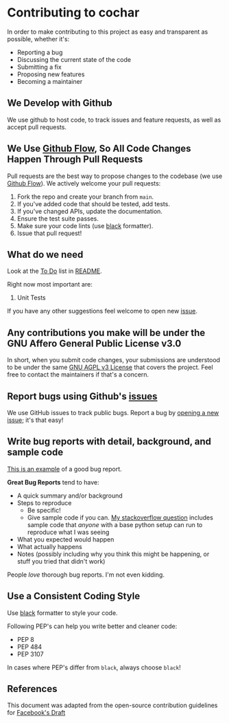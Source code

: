 # Contributing to cochar

In order to make contributing to this project as easy and transparent as possible, whether it's:

- Reporting a bug
- Discussing the current state of the code
- Submitting a fix
- Proposing new features
- Becoming a maintainer

## We Develop with Github

We use github to host code, to track issues and feature requests, as well as accept pull requests.

## We Use [Github Flow](https://guides.github.com/introduction/flow/index.html), So All Code Changes Happen Through Pull Requests

Pull requests are the best way to propose changes to the codebase (we use [Github Flow](https://guides.github.com/introduction/flow/index.html)). We actively welcome your pull requests:

1. Fork the repo and create your branch from `main`.
2. If you've added code that should be tested, add tests.
3. If you've changed APIs, update the documentation.
4. Ensure the test suite passes.
5. Make sure your code lints (use [black](https://black.readthedocs.io/en/stable/) formatter).
6. Issue that pull request!

## What do we need

Look at the [To Do](README#to-do) list in [README](README).

Right now most important are:

1. Unit Tests

If you have any other suggestions feel welcome to open new [issue](https://github.com/ajwalkiewicz/cochar/issues).

## Any contributions you make will be under the GNU Affero General Public License v3.0

In short, when you submit code changes, your submissions are understood to be under the same [GNU AGPL v3 License](https://choosealicense.com/licenses/agpl-3.0/) that covers the project. Feel free to contact the maintainers if that's a concern.

## Report bugs using Github's [issues](https://github.com/ajwalkiewicz/cochar/issues)

We use GitHub issues to track public bugs. Report a bug by [opening a new issue](https://github.com/ajwalkiewicz/cochar/issues); it's that easy!

## Write bug reports with detail, background, and sample code

[This is an example](http://stackoverflow.com/q/12488905/180626) of a good bug report.

**Great Bug Reports** tend to have:

- A quick summary and/or background
- Steps to reproduce
  - Be specific!
  - Give sample code if you can. [My stackoverflow question](http://stackoverflow.com/q/12488905/180626) includes sample code that _anyone_ with a base python setup can run to reproduce what I was seeing
- What you expected would happen
- What actually happens
- Notes (possibly including why you think this might be happening, or stuff you tried that didn't work)

People _love_ thorough bug reports. I'm not even kidding.

## Use a Consistent Coding Style

Use [black](https://black.readthedocs.io/en/stable/) formatter to style your code.

Following PEP's can help you write better and cleaner code:

- PEP 8
- PEP 484
- PEP 3107

In cases where PEP's differ from `black`, always choose `black`!

## References

This document was adapted from the open-source contribution guidelines for [Facebook's Draft](https://github.com/facebook/draft-js/blob/a9316a723f9e918afde44dea68b5f9f39b7d9b00/CONTRIBUTING.md)
